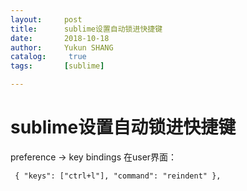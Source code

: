 ```yaml
---
layout:     post
title:      sublime设置自动锁进快捷键
date:       2018-10-18
author:     Yukun SHANG
catalog: 	 true
tags:		[sublime]

---
```


# sublime设置自动锁进快捷键

preference  -> key bindings 
在user界面：

```
 { "keys": ["ctrl+l"], "command": "reindent" },
```





